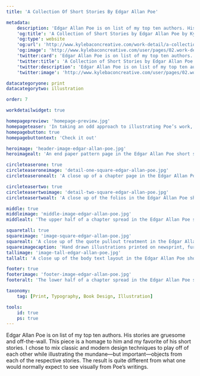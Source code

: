 ```yaml
---
title: 'A Collection Of Short Stories By Edgar Allan Poe'

metadata:
    description: 'Edgar Allan Poe is on list of my top ten authors. His stories are gruesome and off-the-wall. This piece is a homage to him and my favorite of his short stories. I chose to mix classic and modern design techniques to play off of each other while illustrating the mundane—but important—objects from each of the respective stories. The result is quite different from what one would normally expect to see visually from Poe’s writings.'
    'og:title': 'A Collection of Short Stories by Edgar Allan Poe by Kyle Bacon'
    'og:type': website
    'og:url': 'http://www.kylebaconcreative.com/work-detail/a-collection-of-stories-by-edgar-allan-poe/'
    'og:image': 'http://www.kylebaconcreative.com/user/pages/02.work-detail/a-collection-of-stories-by-edgar-allan-poe/middle-image-edgar-allan-poe.jpg'
    'twitter:card': 'Edgar Allan Poe is on list of my top ten authors. His stories are gruesome and off-the-wall. This piece is a homage to him and my favorite of his short stories. I chose to mix classic and modern design techniques to play off of each other while illustrating the mundane—but important—objects from each of the respective stories. The result is quite different from what one would normally expect to see visually from Poe’s writings.'
    'twitter:title': 'A Collection of Short Stories by Edgar Allan Poe by Kyle Bacon'
    'twitter:description': 'Edgar Allan Poe is on list of my top ten authors. His stories are gruesome and off-the-wall. This piece is a homage to him and my favorite of his short stories. I chose to mix classic and modern design techniques to play off of each other while illustrating the mundane—but important—objects from each of the respective stories. The result is quite different from what one would normally expect to see visually from Poe’s writings.'
    'twitter:image': 'http://www.kylebaconcreative.com/user/pages/02.work-detail/a-collection-of-stories-by-edgar-allan-poe/middle-image-edgar-allan-poe.jpg'

datacategoryone: print
datacategorytwo: illustration

order: 7

workdetailwidget: true

homepagepreview: 'homepage-preview.jpg'
homepageteaser: 'In taking an odd approach to illustrating Poe’s work, this became a marriage of mundane objects, drawing, and modern page design to create this book of short stories by Mr. Poe.'
homepagebutton: true
homepagebuttontext: 'Check it out'

heroimage: 'header-image-edgar-allan-poe.jpg'
heroimagealt: 'An end paper pattern page in the Edgar Allan Poe short story collection.'

circleteaserone: true
circleteaseroneimage: 'detail-one-square-edgar-allan-poe.jpg'
circleteaseronealt: 'A close up of a chapter page in the Edgar Allan Poe short story collection.'

circleteasertwo: true
circleteasertwoimage: 'detail-two-square-edgar-allan-poe.jpg'
circleteasertwoalt: 'A close up of the folios in the Edgar Allan Poe short story collection.'

middle: true
middleimage: 'middle-image-edgar-allan-poe.jpg'
middlealt: 'The upper half of a chapter spread in the Edgar Allan Poe short story collection.'

squaretall: true
squareimage: 'image-square-edgar-allan-poe.jpg'
squarealt: 'A close up of the quote pullout treatment in the Edgar Allan Poe short story collection.'
squareimagecaption: 'Hand drawn illustrations printed on newsprint, further create the atmosphere of Edgar Allan Poe and his writings.'
tallimage: 'image-tall-edgar-allan-poe.jpg'
tallalt: 'A close up of the body text layout in the Edgar Allan Poe short story collection.'

footer: true
footerimage: 'footer-image-edgar-allan-poe.jpg'
footeralt: 'The lower half of a chapter spread in the Edgar Allan Poe short story collection.'

taxonomy:
    tag: [Print, Typography, Book Design, Illustration]

tools:
    id: true
    ps: true
---
```

Edgar Allan Poe is on list of my top ten authors. His stories are gruesome and off-the-wall. This piece is a homage to him and my favorite of his short stories. I chose to mix classic and modern design techniques to play off of each other while illustrating the mundane—but important—objects from each of the respective stories. The result is quite different from what one would normally expect to see visually from Poe’s writings.
